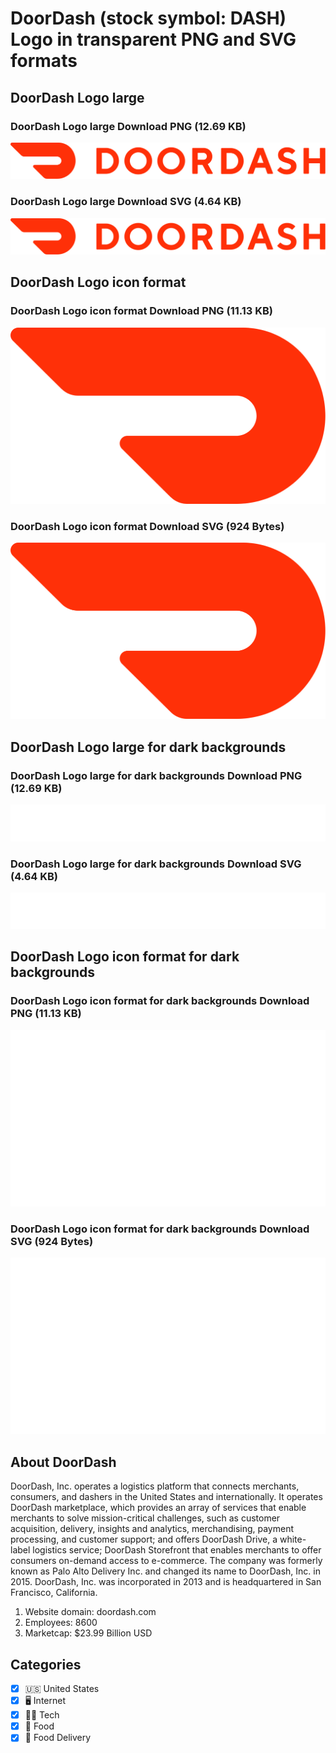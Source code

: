 # DoorDash (stock symbol: DASH) Logo in transparent PNG and SVG formats

## DoorDash Logo large

### DoorDash Logo large Download PNG (12.69 KB)

![DoorDash Logo large Download PNG (12.69 KB)](/img/orig/DASH_BIG-edb593a2.png)

### DoorDash Logo large Download SVG (4.64 KB)

![DoorDash Logo large Download SVG (4.64 KB)](/img/orig/DASH_BIG-7e328650.svg)

## DoorDash Logo icon format

### DoorDash Logo icon format Download PNG (11.13 KB)

![DoorDash Logo icon format Download PNG (11.13 KB)](/img/orig/DASH-4b1e7048.png)

### DoorDash Logo icon format Download SVG (924 Bytes)

![DoorDash Logo icon format Download SVG (924 Bytes)](/img/orig/DASH-7fcc4f53.svg)

## DoorDash Logo large for dark backgrounds

### DoorDash Logo large for dark backgrounds Download PNG (12.69 KB)

![DoorDash Logo large for dark backgrounds Download PNG (12.69 KB)](/img/orig/DASH_BIG.D-7adcd866.png)

### DoorDash Logo large for dark backgrounds Download SVG (4.64 KB)

![DoorDash Logo large for dark backgrounds Download SVG (4.64 KB)](/img/orig/DASH_BIG.D-6f41cf42.svg)

## DoorDash Logo icon format for dark backgrounds

### DoorDash Logo icon format for dark backgrounds Download PNG (11.13 KB)

![DoorDash Logo icon format for dark backgrounds Download PNG (11.13 KB)](/img/orig/DASH.D-5fc43ce7.png)

### DoorDash Logo icon format for dark backgrounds Download SVG (924 Bytes)

![DoorDash Logo icon format for dark backgrounds Download SVG (924 Bytes)](/img/orig/DASH.D-afa5d286.svg)

## About DoorDash

DoorDash, Inc. operates a logistics platform that connects merchants, consumers, and dashers in the United States and internationally. It operates DoorDash marketplace, which provides an array of services that enable merchants to solve mission-critical challenges, such as customer acquisition, delivery, insights and analytics, merchandising, payment processing, and customer support; and offers DoorDash Drive, a white-label logistics service; DoorDash Storefront that enables merchants to offer consumers on-demand access to e-commerce. The company was formerly known as Palo Alto Delivery Inc. and changed its name to DoorDash, Inc. in 2015. DoorDash, Inc. was incorporated in 2013 and is headquartered in San Francisco, California.

1. Website domain: doordash.com
2. Employees: 8600
3. Marketcap: $23.99 Billion USD


## Categories
- [x] 🇺🇸 United States
- [x] 🖥️ Internet
- [x] 👩‍💻 Tech
- [x] 🍴 Food
- [x] 🥡 Food Delivery
